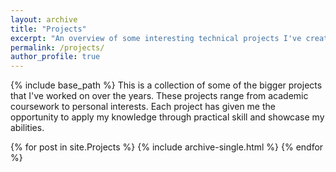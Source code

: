 ```yaml
---
layout: archive
title: "Projects"
excerpt: "An overview of some interesting technical projects I've created."
permalink: /projects/
author_profile: true
---
```


{% include base_path %}
This is a collection of some of the bigger projects that I've worked on over the years. These projects range from academic coursework to personal interests. Each project has given me the opportunity to apply my knowledge through practical skill and showcase my abilities. 

{% for post in site.Projects %}
  {% include archive-single.html %}
{% endfor %}


